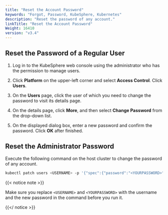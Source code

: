```yaml
---
title: "Reset the Account Password"
keywords: "Forgot, Password, KubeSphere, Kubernetes"
description: "Reset the password of any account."
linkTitle: "Reset the Account Password"
Weight: 16410
version: "v3.4"
---
```


## Reset the Password of a Regular User

1. Log in to the KubeSphere web console using the administrator who has the permission to manage users. 

2. Click **Platform** on the upper-left corner and select **Access Control**. Click **Users**.

3. On the **Users** page, click the user of which you need to change the password to visit its details page.

4. On the details page, click **More**, and then select **Change Password** from the drop-down list.

5. On the displayed dialog box, enter a new password and confirm the password. Click **OK** after finished.

## Reset the Administrator Password

Execute the following command on the host cluster to change the password of any account.

```bash
kubectl patch users <USERNAME> -p '{"spec":{"password":"<YOURPASSWORD>"}}' --type='merge' && kubectl annotate users <USERNAME> iam.kubesphere.io/password-encrypted-
```

{{< notice note >}}

Make sure you replace `<USERNAME>` and `<YOURPASSWORD>` with the username and the new password in the command before you run it.

{{</ notice >}} 